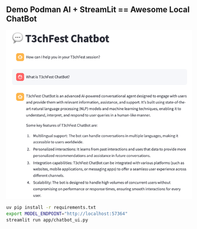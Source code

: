 ## Demo Podman AI + StreamLit == Awesome Local ChatBot

<img align="center" width="950" src="../../docs/images/image1.png">

```bash
uv pip install -r requirements.txt
export MODEL_ENDPOINT="http://localhost:57364"
streamlit run app/chatbot_ui.py
```